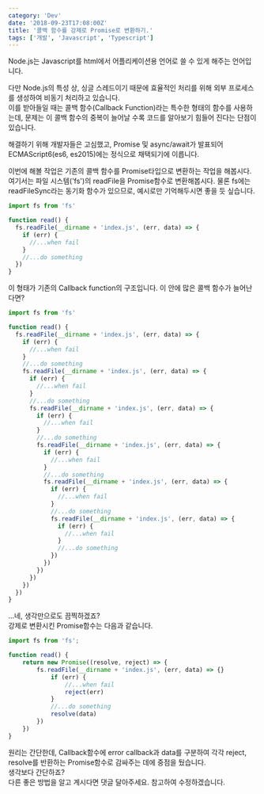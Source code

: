 ```yaml
---
category: 'Dev'
date: '2018-09-23T17:08:00Z'
title: '콜백 함수를 강제로 Promise로 변환하기.'
tags: ['개발', 'Javascript', 'Typescript']
---
```


Node.js는 Javascript를 html에서 어플리케이션용 언어로 쓸 수 있게 해주는 언어입니다.

다만 Node.js의 특성 상, 싱글 스레드이기 때문에 효율적인 처리를 위해 외부 프로세스를 생성하여 비동기 처리하고 있습니다.  
이를 받아들일 때는 콜백 함수(Callback Function)라는 특수한 형태의 함수를 사용하는데,
문제는 이 콜백 함수의 중복이 늘어날 수록 코드를 알아보기 힘들어 진다는 단점이 있습니다.

해결하기 위해 개발자들은 고심했고, Promise 및 async/await가 발표되어 ECMAScript6(es6, es2015)에는 정식으로 채택되기에 이릅니다.

이번에 해볼 작업은 기존의 콜백 함수를 Promise타입으로 변환하는 작업을 해봅시다.  
여기서는 파일 시스템('fs')의 readFile을 Promise함수로 변환해봅시다.
물론 fs에는 readFileSync라는 동기화 함수가 있으므로, 예시로만 기억해두시면 좋을 듯 싶습니다.

```javascript
import fs from 'fs'

function read() {
  fs.readFile(__dirname + 'index.js', (err, data) => {
    if (err) {
      //...when fail
    }
    //...do something
  })
}
```

이 형태가 기존의 Callback function의 구조입니다. 이 안에 많은 콜백 함수가 늘어난다면?

```javascript
import fs from 'fs'

function read() {
  fs.readFile(__dirname + 'index.js', (err, data) => {
    if (err) {
      //...when fail
    }
    //...do something
    fs.readFile(__dirname + 'index.js', (err, data) => {
      if (err) {
        //...when fail
      }
      //...do something
      fs.readFile(__dirname + 'index.js', (err, data) => {
        if (err) {
          //...when fail
        }
        //...do something
        fs.readFile(__dirname + 'index.js', (err, data) => {
          if (err) {
            //...when fail
          }
          //...do something
          fs.readFile(__dirname + 'index.js', (err, data) => {
            if (err) {
              //...when fail
            }
            //...do something
            fs.readFile(__dirname + 'index.js', (err, data) => {
              if (err) {
                //...when fail
              }
              //...do something
            })
          })
        })
      })
    })
  })
}
```

...네, 생각만으로도 끔찍하겠죠?  
강제로 변환시킨 Promise함수는 다음과 같습니다.

```javascript
import fs from 'fs';

function read() {
    return new Promise((resolve, reject) => {
        fs.readFile(__dirname + 'index.js', (err, data) => {}
            if (err) {
                //...when fail
                reject(err)
            }
            //...do something
            resolve(data)
        })
    })
}
```

원리는 간단한데, Callback함수에 error callback과 data를 구분하여 각각 reject, resolve를
반환하는 Promise함수로 감싸주는 데에 중점을 뒀습니다.  
생각보다 간단하죠?  
다른 좋은 방법을 알고 계시다면 댓글 달아주세요. 참고하여 수정하겠습니다.
